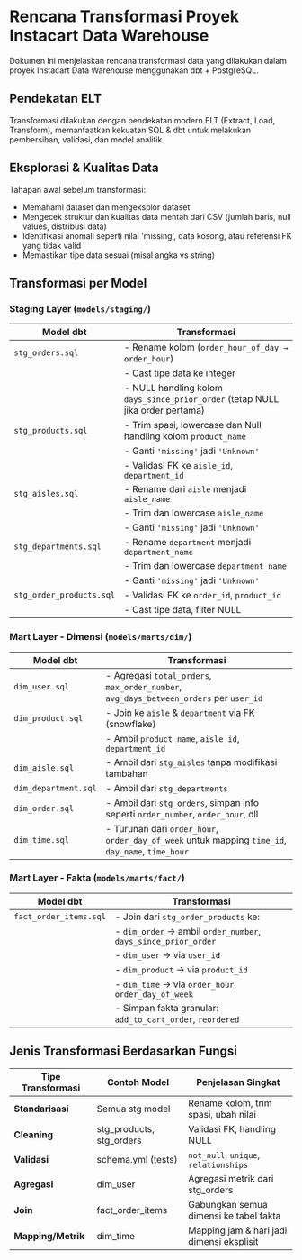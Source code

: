 #  Rencana Transformasi Proyek Instacart Data Warehouse

Dokumen ini menjelaskan rencana transformasi data yang dilakukan dalam proyek 
Instacart Data Warehouse menggunakan dbt + PostgreSQL.


##  Pendekatan ELT

Transformasi dilakukan dengan pendekatan modern ELT (Extract, Load, Transform), memanfaatkan kekuatan 
SQL & dbt untuk melakukan pembersihan, validasi, dan model analitik.


##  Eksplorasi & Kualitas Data

Tahapan awal sebelum transformasi:
- Memahami dataset dan mengeksplor dataset
- Mengecek struktur dan kualitas data mentah dari CSV (jumlah baris, null values, distribusi data)
- Identifikasi anomali seperti nilai 'missing', data kosong, atau referensi FK yang tidak valid
- Memastikan tipe data sesuai (misal angka vs string)

##  Transformasi per Model

### Staging Layer (`models/staging/`)

| Model dbt              | Transformasi                                                                 |
|------------------------|------------------------------------------------------------------------------|
| `stg_orders.sql`       | - Rename kolom (`order_hour_of_day → order_hour`)                            |
|                        | - Cast tipe data ke integer                                                  |
|                        | - NULL handling kolom `days_since_prior_order` (tetap NULL jika order pertama)     |
| `stg_products.sql`     | - Trim spasi, lowercase dan Null handling kolom `product_name`                                   |
|                        | - Ganti `'missing'` jadi `'Unknown'`                                         |
|                        | - Validasi FK ke `aisle_id`, `department_id`                                 |
| `stg_aisles.sql`       | - Rename dari `aisle` menjadi `aisle_name`                                            |
|                        | - Trim dan lowercase `aisle_name`                                            |
|                        | - Ganti `'missing'` jadi `'Unknown'`                                         |
| `stg_departments.sql`  | - Rename `department` menjadi `department_name`                                       |
|                        | - Trim dan lowercase `department_name`                                       |
|                        | - Ganti `'missing'` jadi `'Unknown'`                                         |
| `stg_order_products.sql`| - Validasi FK ke `order_id`, `product_id`                                   |
|                        | - Cast tipe data, filter NULL                                                |



### Mart Layer - Dimensi (`models/marts/dim/`)


| Model dbt         | Transformasi                                                                           |
|-------------------|----------------------------------------------------------------------------------------|
| `dim_user.sql`    | - Agregasi `total_orders`, `max_order_number`, `avg_days_between_orders` per `user_id` |
| `dim_product.sql` | - Join ke `aisle` & `department` via FK (snowflake)                                   |
|                  | - Ambil `product_name`, `aisle_id`, `department_id`                                    |
| `dim_aisle.sql`   | - Ambil dari `stg_aisles` tanpa modifikasi tambahan                                   |
| `dim_department.sql`| - Ambil dari `stg_departments`                                                      |
| `dim_order.sql`   | - Ambil dari `stg_orders`, simpan info seperti `order_number`, `order_hour`, dll      |
| `dim_time.sql`    | - Turunan dari `order_hour`, `order_day_of_week` untuk mapping `time_id`, `day_name`, `time_hour` |



### Mart Layer - Fakta (`models/marts/fact/`)

| Model dbt              | Transformasi                                                                 |
|------------------------|------------------------------------------------------------------------------|
| `fact_order_items.sql` | - Join dari `stg_order_products` ke:                                         |
|                        |   - `dim_order` → ambil `order_number`, `days_since_prior_order`             |
|                        |   - `dim_user` → via `user_id`                                               |
|                        |   - `dim_product` → via `product_id`                                         |
|                        |   - `dim_time` → via `order_hour`, `order_day_of_week`                       |
|                        | - Simpan fakta granular: `add_to_cart_order`, `reordered`                    |



##  Jenis Transformasi Berdasarkan Fungsi

| Tipe Transformasi  | Contoh Model               | Penjelasan Singkat                        |
|-------------------|----------------------------|-------------------------------------------|
| **Standarisasi**   | Semua stg model            | Rename kolom, trim spasi, ubah nilai      |
| **Cleaning**       | stg_products, stg_orders   | Validasi FK, handling NULL                |
| **Validasi**       | schema.yml (tests)         | `not_null`, `unique`, `relationships`     |
| **Agregasi**       | dim_user                   | Agregasi metrik dari stg_orders           |
| **Join**           | fact_order_items           | Gabungkan semua dimensi ke tabel fakta    |
| **Mapping/Metrik** | dim_time                   | Mapping jam & hari jadi dimensi eksplisit |


